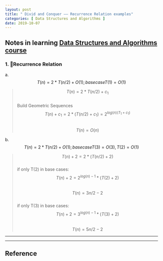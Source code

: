 ```yaml
---
layout: post
title: " Divid and Conquer —— Recurrence Relation examples"
categories: [ Data Structures and Algorithms ]
date: 2019-10-07
---
```


## Notes in learning [Data Structures and Algorithms course](https://dsa.cs.tsinghua.edu.cn/~deng/ds/dsacpp/dsacpp.3rd_edn.pdf)  
### 1. Recurrence Relation
<span> a.$$T(n) = 2*T(n/2) + O(1) ; base case T(1) = O(1)$$ <span>
> $$ T(n) = 2*T(n/2) + c_{1} $$  
> <span class="note">Build Geometric Sequences</span>   
> $$ T(n) + c_{1} = 2*(T(n/2) + c_{1}) = 2^{log(n)(T_{1} + c_{1})} $$   
> $$ T(n) = O(n) $$  

<span>b. $$ T(n) = 2*T(n/2) + O(1) ; base case T(3) = O(3), T(2)=O(1) $$ </span>

> $$ T(n) + 2 = 2*(T(n/2) + 2) $$  
> if only T(2) in base cases:  
> $$ T(n) + 2 = 2^{log(n) - 1}*(T(2) + 2) $$  
> $$  T(n) = 3n/2 -2 $$  
> if only T(3) in base cases:  
> $$  T(n) + 2 = 3^{log(n) - 1}*(T(3) + 2) $$  
> $$  T(n) = 5n/2 -2 $$  























---


---
<h2>Reference</h2>
